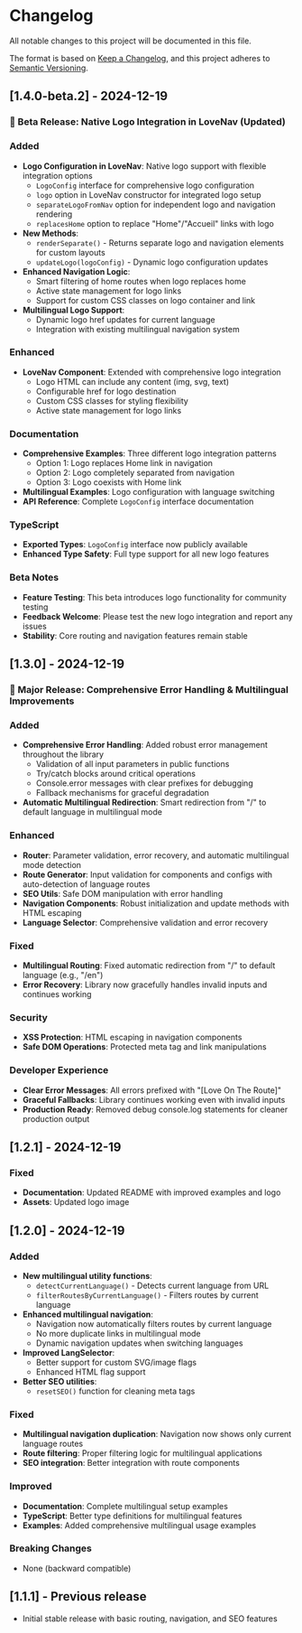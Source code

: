 # Changelog

All notable changes to this project will be documented in this file.

The format is based on [Keep a Changelog](https://keepachangelog.com/en/1.0.0/),
and this project adheres to [Semantic Versioning](https://semver.org/spec/v2.0.0.html).

## [1.4.0-beta.2] - 2024-12-19

### 🚀 Beta Release: Native Logo Integration in LoveNav (Updated)

### Added

- **Logo Configuration in LoveNav**: Native logo support with flexible integration options
  - `LogoConfig` interface for comprehensive logo configuration
  - `logo` option in LoveNav constructor for integrated logo setup
  - `separateLogoFromNav` option for independent logo and navigation rendering
  - `replacesHome` option to replace "Home"/"Accueil" links with logo
- **New Methods**:
  - `renderSeparate()` - Returns separate logo and navigation elements for custom layouts
  - `updateLogo(logoConfig)` - Dynamic logo configuration updates
- **Enhanced Navigation Logic**:
  - Smart filtering of home routes when logo replaces home
  - Active state management for logo links
  - Support for custom CSS classes on logo container and link
- **Multilingual Logo Support**:
  - Dynamic logo href updates for current language
  - Integration with existing multilingual navigation system

### Enhanced

- **LoveNav Component**: Extended with comprehensive logo integration
  - Logo HTML can include any content (img, svg, text)
  - Configurable href for logo destination
  - Custom CSS classes for styling flexibility
  - Active state management for logo links

### Documentation

- **Comprehensive Examples**: Three different logo integration patterns
  - Option 1: Logo replaces Home link in navigation
  - Option 2: Logo completely separated from navigation
  - Option 3: Logo coexists with Home link
- **Multilingual Examples**: Logo configuration with language switching
- **API Reference**: Complete `LogoConfig` interface documentation

### TypeScript

- **Exported Types**: `LogoConfig` interface now publicly available
- **Enhanced Type Safety**: Full type support for all new logo features

### Beta Notes

- **Feature Testing**: This beta introduces logo functionality for community testing
- **Feedback Welcome**: Please test the new logo integration and report any issues
- **Stability**: Core routing and navigation features remain stable

## [1.3.0] - 2024-12-19

### 🎉 Major Release: Comprehensive Error Handling & Multilingual Improvements

### Added

- **Comprehensive Error Handling**: Added robust error management throughout the library
  - Validation of all input parameters in public functions
  - Try/catch blocks around critical operations
  - Console.error messages with clear prefixes for debugging
  - Fallback mechanisms for graceful degradation
- **Automatic Multilingual Redirection**: Smart redirection from "/" to default language in multilingual mode

### Enhanced

- **Router**: Parameter validation, error recovery, and automatic multilingual mode detection
- **Route Generator**: Input validation for components and configs with auto-detection of language routes
- **SEO Utils**: Safe DOM manipulation with error handling
- **Navigation Components**: Robust initialization and update methods with HTML escaping
- **Language Selector**: Comprehensive validation and error recovery

### Fixed

- **Multilingual Routing**: Fixed automatic redirection from "/" to default language (e.g., "/en")
- **Error Recovery**: Library now gracefully handles invalid inputs and continues working

### Security

- **XSS Protection**: HTML escaping in navigation components
- **Safe DOM Operations**: Protected meta tag and link manipulations

### Developer Experience

- **Clear Error Messages**: All errors prefixed with "[Love On The Route]"
- **Graceful Fallbacks**: Library continues working even with invalid inputs
- **Production Ready**: Removed debug console.log statements for cleaner production output

## [1.2.1] - 2024-12-19

### Fixed

- **Documentation**: Updated README with improved examples and logo
- **Assets**: Updated logo image

## [1.2.0] - 2024-12-19

### Added

- **New multilingual utility functions**:
  - `detectCurrentLanguage()` - Detects current language from URL
  - `filterRoutesByCurrentLanguage()` - Filters routes by current language
- **Enhanced multilingual navigation**:
  - Navigation now automatically filters routes by current language
  - No more duplicate links in multilingual mode
  - Dynamic navigation updates when switching languages
- **Improved LangSelector**:
  - Better support for custom SVG/image flags
  - Enhanced HTML flag support
- **Better SEO utilities**:
  - `resetSEO()` function for cleaning meta tags

### Fixed

- **Multilingual navigation duplication**: Navigation now shows only current language routes
- **Route filtering**: Proper filtering logic for multilingual applications
- **SEO integration**: Better integration with route components

### Improved

- **Documentation**: Complete multilingual setup examples
- **TypeScript**: Better type definitions for multilingual features
- **Examples**: Added comprehensive multilingual usage examples

### Breaking Changes

- None (backward compatible)

## [1.1.1] - Previous release

- Initial stable release with basic routing, navigation, and SEO features
